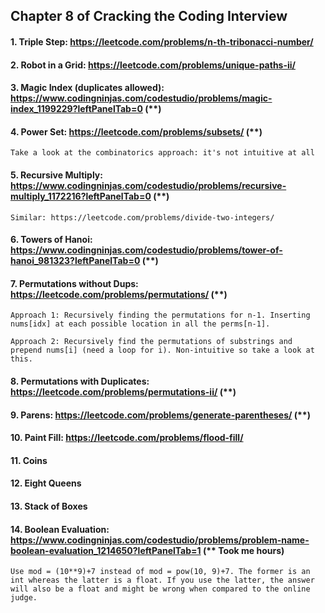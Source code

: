 ## Chapter 8 of Cracking the Coding Interview

#### 1. Triple Step: https://leetcode.com/problems/n-th-tribonacci-number/

#### 2. Robot in a Grid: https://leetcode.com/problems/unique-paths-ii/

#### 3. Magic Index (duplicates allowed): https://www.codingninjas.com/codestudio/problems/magic-index_1199229?leftPanelTab=0 (**)

#### 4. Power Set: https://leetcode.com/problems/subsets/ (**)

    Take a look at the combinatorics approach: it's not intuitive at all

#### 5. Recursive Multiply: https://www.codingninjas.com/codestudio/problems/recursive-multiply_1172216?leftPanelTab=0 (**)

    Similar: https://leetcode.com/problems/divide-two-integers/
    
#### 6. Towers of Hanoi: https://www.codingninjas.com/codestudio/problems/tower-of-hanoi_981323?leftPanelTab=0 (**)

#### 7. Permutations without Dups: https://leetcode.com/problems/permutations/ (**)

    Approach 1: Recursively finding the permutations for n-1. Inserting nums[idx] at each possible location in all the perms[n-1].
    
    Approach 2: Recursively find the permutations of substrings and prepend nums[i] (need a loop for i). Non-intuitive so take a look at this.

#### 8. Permutations with Duplicates: https://leetcode.com/problems/permutations-ii/ (**)

#### 9. Parens: https://leetcode.com/problems/generate-parentheses/ (**)

#### 10. Paint Fill: https://leetcode.com/problems/flood-fill/

#### 11. Coins

#### 12. Eight Queens

#### 13. Stack of Boxes

#### 14. Boolean Evaluation: https://www.codingninjas.com/codestudio/problems/problem-name-boolean-evaluation_1214650?leftPanelTab=1 (** Took me hours)

    Use mod = (10**9)+7 instead of mod = pow(10, 9)+7. The former is an int whereas the latter is a float. If you use the latter, the answer will also be a float and might be wrong when compared to the online judge.
